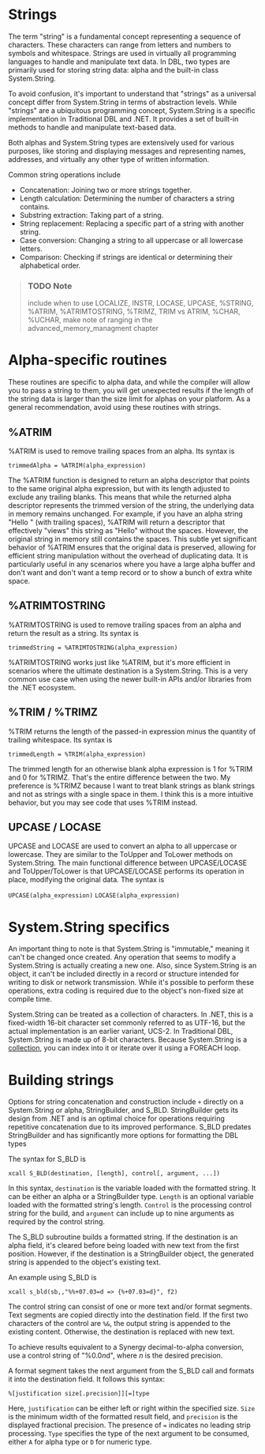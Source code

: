# Strings
The term "string" is a fundamental concept representing a sequence of characters. These characters can range from letters and numbers to symbols and whitespace. Strings are used in virtually all programming languages to handle and manipulate text data. In DBL, two types are primarily used for storing string data: alpha and the built-in class System.String.

To avoid confusion, it's important to understand that "strings" as a universal concept differ from System.String in terms of abstraction levels. While "strings" are a ubiquitous programming concept, System.String is a specific implementation in Traditional DBL and .NET. It provides a set of built-in methods to handle and manipulate text-based data.

Both alphas and System.String types are extensively used for various purposes, like storing and displaying messages and representing names, addresses, and virtually any other type of written information.

Common string operations include

-   Concatenation: Joining two or more strings together.
-   Length calculation: Determining the number of characters a string contains.
-   Substring extraction: Taking part of a string.
-   String replacement: Replacing a specific part of a string with another string.
-   Case conversion: Changing a string to all uppercase or all lowercase letters.
-   Comparison: Checking if strings are identical or determining their alphabetical order.

> ### TODO Note
> include when to use LOCALIZE, INSTR, LOCASE, UPCASE, %STRING, %ATRIM, %ATRIMTOSTRING, %TRIMZ, TRIM vs ATRIM, %CHAR, %UCHAR, make note of ranging in the advanced_memory_managment chapter 

# Alpha-specific routines
These routines are specific to alpha data, and while the compiler will allow you to pass a string to them, you will get unexpected results if the length of the string data is larger than the size limit for alphas on your platform. As a general recommendation, avoid using these routines with strings.

## %ATRIM
%ATRIM is used to remove trailing spaces from an alpha. Its syntax is

`trimmedAlpha = %ATRIM(alpha_expression)`

The %ATRIM function is designed to return an alpha descriptor that points to the same original alpha expression, but with its length adjusted to exclude any trailing blanks. This means that while the returned alpha descriptor represents the trimmed version of the string, the underlying data in memory remains unchanged. For example, if you have an alpha string "Hello " (with trailing spaces), %ATRIM will return a descriptor that effectively "views" this string as "Hello" without the spaces. However, the original string in memory still contains the spaces. This subtle yet significant behavior of %ATRIM ensures that the original data is preserved, allowing for efficient string manipulation without the overhead of duplicating data. It is particularly useful in any scenarios where you have a large alpha buffer and don't want and don't want a temp record or to show a bunch of extra white space.

## %ATRIMTOSTRING
%ATRIMTOSTRING is used to remove trailing spaces from an alpha and return the result as a string. Its syntax is

`trimmedString = %ATRIMTOSTRING(alpha_expression)`

%ATRIMTOSTRING works just like %ATRIM, but it's more efficient in scenarios where the ultimate destination is a System.String. This is a very common use case when using the newer built-in APIs and/or libraries from the .NET ecosystem.

## %TRIM / %TRIMZ
%TRIM returns the length of the passed-in expression minus the quantity of trailing whitespace. Its syntax is

`trimmedLength = %TRIM(alpha_expression)`

The trimmed length for an otherwise blank alpha expression is 1 for %TRIM and 0 for %TRIMZ. That's the entire difference between the two. My preference is %TRIMZ because I want to treat blank strings as blank strings and not as strings with a single space in them. I think this is a more intuitive behavior, but you may see code that uses %TRIM instead.

## UPCASE / LOCASE
UPCASE and LOCASE are used to convert an alpha to all uppercase or lowercase. They are similar to the ToUpper and ToLower methods on System.String. The main functional difference between UPCASE/LOCASE and ToUpper/ToLower is that UPCASE/LOCASE performs its operation in place, modifying the original data. The syntax is

`UPCASE(alpha_expression)`
`LOCASE(alpha_expression)`

# System.String specifics

An important thing to note is that System.String is "immutable," meaning it can't be changed once created. Any operation that seems to modify a System.String is actually creating a new one. Also, since System.String is an object, it can't be included directly in a record or structure intended for writing to disk or network transmission. While it's possible to perform these operations, extra coding is required due to the object's non-fixed size at compile time.

System.String can be treated as a collection of characters. In .NET, this is a fixed-width 16-bit character set commonly referred to as UTF-16, but the actual implementation is an earlier variant, UCS-2. In Traditional DBL, System.String is made up of 8-bit characters. Because System.String is a [collection](../collections/collections.md), you can index into it or iterate over it using a FOREACH loop.

# Building strings

Options for string concatenation and construction include `+` directly on a System.String or alpha, StringBuilder, and S_BLD. StringBuilder gets its design from .NET and is an optimal choice for operations requiring repetitive concatenation due to its improved performance. S_BLD predates StringBuilder and has significantly more options for formatting the DBL types

The syntax for S_BLD is

`xcall S_BLD(destination, [length], control[, argument, ...])`

In this syntax, `destination` is the variable loaded with the formatted string. It can be either an alpha or a StringBuilder type. `Length` is an optional variable loaded with the formatted string's length. `Control` is the processing control string for the build, and `argument` can include up to nine arguments as required by the control string.

The S_BLD subroutine builds a formatted string. If the destination is an alpha field, it's cleared before being loaded with new text from the first position. However, if the destination is a StringBuilder object, the generated string is appended to the object's existing text.

An example using S_BLD is

`xcall s_bld(sb,,"%%+07.03=d => {%+07.03=d}", f2)`

The control string can consist of one or more text and/or format segments. Text segments are copied directly into the destination field. If the first two characters of the control are `%&`, the output string is appended to the existing content. Otherwise, the destination is replaced with new text.

To achieve results equivalent to a Synergy decimal-to-alpha conversion, use a control string of "%0.0*n*d", where *n* is the desired precision.

A format segment takes the next argument from the S_BLD call and formats it into the destination field. It follows this syntax:

`%[justification size[.precision]][=]type`

Here, `justification` can be either left or right within the specified size. `Size` is the minimum width of the formatted result field, and `precision` is the displayed fractional precision. The presence of `=` indicates no leading strip processing. `Type` specifies the type of the next argument to be consumed, either `A` for alpha type or `D` for numeric type.